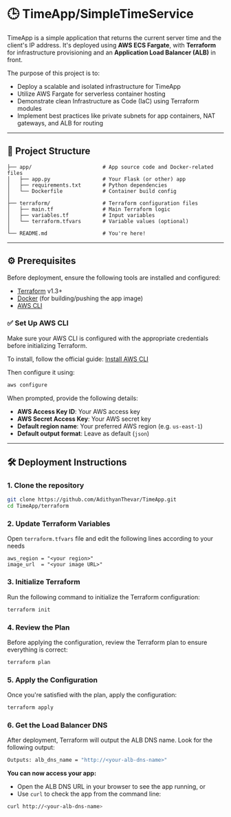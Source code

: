 # 🕒 TimeApp/SimpleTimeService

TimeApp is a simple application that returns the current server time and the client's IP address. It's deployed using **AWS ECS Fargate**, with **Terraform** for infrastructure provisioning and an **Application Load Balancer (ALB)** in front.

The purpose of this project is to:
- Deploy a scalable and isolated infrastructure for TimeApp
- Utilize AWS Fargate for serverless container hosting
- Demonstrate clean Infrastructure as Code (IaC) using Terraform modules
- Implement best practices like private subnets for app containers, NAT gateways, and ALB for routing

---

## 📁 Project Structure

    ├── app/                       # App source code and Docker-related files
    │   ├── app.py                 # Your Flask (or other) app
    │   ├── requirements.txt       # Python dependencies
    │   └── Dockerfile             # Container build config
    │
    ├── terraform/                 # Terraform configuration files
    │   ├── main.tf                # Main Terraform logic
    │   ├── variables.tf           # Input variables
    │   └── terraform.tfvars       # Variable values (optional)
    │
    └── README.md                  # You're here!

---

## ⚙️ Prerequisites

Before deployment, ensure the following tools are installed and configured:

- [Terraform](https://www.terraform.io/downloads) v1.3+
- [Docker](https://www.docker.com/) (for building/pushing the app image)
- [AWS CLI](https://docs.aws.amazon.com/cli/latest/userguide/getting-started-install.html)

### ✅ Set Up AWS CLI

Make sure your AWS CLI is configured with the appropriate credentials before initializing Terraform.

To install, follow the official guide: [Install AWS CLI](https://docs.aws.amazon.com/cli/latest/userguide/getting-started-install.html)

Then configure it using:

```bash
aws configure
```
When prompted, provide the following details:
- **AWS Access Key ID**: Your AWS access key
- **AWS Secret Access Key**: Your AWS secret key
- **Default region name**: Your preferred AWS region (e.g. `us-east-1`)
- **Default output format**: Leave as default (`json`)

---

## 🛠️ Deployment Instructions

### 1. Clone the repository

```bash
git clone https://github.com/AdithyanThevar/TimeApp.git
cd TimeApp/terraform
```

### 2. Update Terraform Variables
Open `terraform.tfvars` file and edit the following lines according to your needs
```hcl
aws_region = "<your region>"
image_url  = "<your image URL>"
```

### 3. Initialize Terraform
Run the following command to initialize the Terraform configuration:
```bash
terraform init
```

### 4. Review the Plan
Before applying the configuration, review the Terraform plan to ensure everything is correct:
```bash
terraform plan
```

### 5. Apply the Configuration
Once you're satisfied with the plan, apply the configuration:
```bash
terraform apply
```

### 6. Get the Load Balancer DNS
After deployment, Terraform will output the ALB DNS name. Look for the following output:
```bash
Outputs: alb_dns_name = "http://<your-alb-dns-name>"
```

**You can now access your app:**

- Open the ALB DNS URL in your browser to see the app running, or
- Use `curl` to check the app from the command line:
```bash
curl http://<your-alb-dns-name>
```
